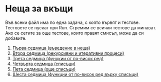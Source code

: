 # Неща за вкъщи

Във всеки файл има по една задача, с която вървят и тестове.  
Тестовете се пускат при Run. Стремим се всички тестове да минават.
Ако се сетите за още тестове, които правят смисъл, може да си добавите.

1. [Първа седмица (въведение в неща)](01.introduction/)
2. [Втора седмица (рекурсивни и итеративни процеси)](02.recursive-and-iterative-processes/)
3. [Трета седмица (фунцкии от по-висок ред)](03.higher-order-functions/)
4. [Четвърта седмица (списъци)](04.lists/)
5. [Пета седмица (още списъци)](05.more-lists/)
6. [Шеста седмица (функции от по-висок ред върху списъци)](06.higher-order-functions-lists/)

